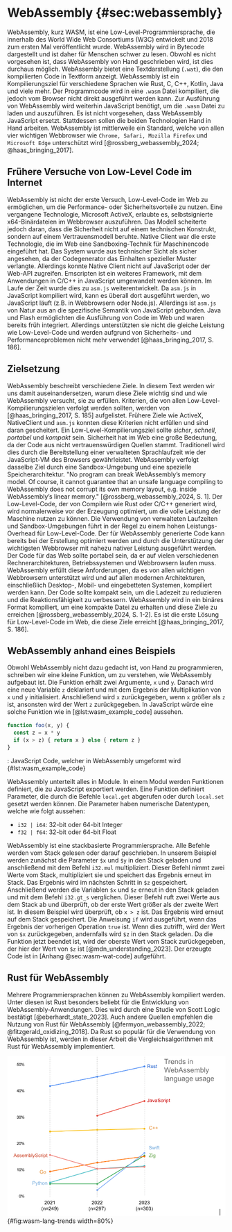 # WebAssembly {#sec:webassembly}
WebAssembly, kurz WASM, ist eine Low-Level-Programmiersprache, die innerhalb des World Wide Web Consortiums (W3C) entwickelt und 2018 zum ersten Mal veröffentlicht wurde. WebAssembly wird in Bytecode dargestellt und ist daher für Menschen schwer zu lesen. Obwohl es nicht vorgesehen ist, dass WebAssembly von Hand geschrieben wird, ist dies durchaus möglich. WebAssembly bietet eine Textdarstellung (`.wat`), die den kompilierten Code in Textform anzeigt. WebAssembly ist ein Kompilierungsziel für verschiedene Sprachen wie Rust, C, C++, Kotlin, Java und viele mehr. Der Programmcode wird in eine `.wasm` Datei kompiliert, die jedoch vom Browser nicht direkt ausgeführt werden kann. Zur Ausführung von WebAssembly wird weiterhin JavaScript benötigt, um die `.wasm` Datei zu laden und auszuführen. Es ist nicht vorgesehen, dass WebAssembly JavaScript ersetzt. Stattdessen sollen die beiden Technologien Hand in Hand arbeiten. WebAssembly ist mittlerweile ein Standard, welche von allen vier wichtigen Webbrowser wie `Chrome, Safari, Mozilla Firefox` und `Microsoft Edge` unterschützt wird [@rossberg_webassembly_2024; @haas_bringing_2017]. 

## Frühere Versuche von Low-Level Code im Internet
WebAssembly ist nicht der erste Versuch, Low-Level-Code im Web zu ermöglichen, um die Performance- oder Sicherheitsvorteile zu nutzen. Eine vergangene Technologie, Microsoft ActiveX, erlaubte es, selbstsignierte x64-Binärdateien im Webbrowser auszuführen. Das Modell scheiterte jedoch daran, dass die Sicherheit nicht auf einem technischen Konstrukt, sondern auf einem Vertrauensmodell beruhte. Native Client war die erste Technologie, die im Web eine Sandboxing-Technik für Maschinencode eingeführt hat. Das System wurde aus technischer Sicht als sicher angesehen, da der Codegenerator das Einhalten spezieller Muster verlangte. Allerdings konnte Native Client nicht auf JavaScript oder der Web-API zugreifen. Emscripten ist ein weiteres Framework, mit dem Anwendungen in C/C++ in JavaScript umgewandelt werden können. Im Laufe der Zeit wurde dies zu `asm.js` weiterentwickelt. Da `asm.js` in JavaScript kompiliert wird, kann es überall dort ausgeführt werden, wo JavaScript läuft (z.B. in Webbrowsern oder Node.js). Allerdings ist `asm.js` von Natur aus an die spezifische Semantik von JavaScript gebunden. Java und Flash ermöglichten die Ausführung von Code im Web und waren bereits früh integriert. Allerdings unterstützten sie nicht die gleiche Leistung wie Low-Level-Code und werden aufgrund von Sicherheits- und Performanceproblemen nicht mehr verwendet [@haas_bringing_2017, S. 186].

## Zielsetzung
WebAssembly beschreibt verschiedene Ziele. In diesem Text werden wir uns damit auseinandersetzen, warum diese Ziele wichtig sind und wie WebAssembly versucht, sie zu erfüllen. Kriterien, die von allen Low-Level-Kompilierungszielen verfolgt werden sollten, werden von [@haas_bringing_2017, S. 185] aufgelistet. Frühere Ziele wie ActiveX, NativeClient und `asm.js` konnten diese Kriterien nicht erfüllen und sind daran gescheitert. Ein Low-Level-Kompilierungsziel sollte _sicher_, _schnell_, _portabel_ und _kompakt_ sein. Sicherheit hat im Web eine große Bedeutung, da der Code aus nicht vertrauenswürdigen Quellen stammt. Traditionell wird dies durch die Bereitstellung einer verwalteten Sprachlaufzeit wie der JavaScript-VM des Browsers gewährleistet. WebAssembly verfolgt dasselbe Ziel durch eine Sandbox-Umgebung und eine spezielle Speicherarchitektur. "No program can break WebAssembly’s memory model. Of course, it cannot guarantee that an unsafe language compiling to WebAssembly does not corrupt its own memory layout, e.g. inside WebAssembly’s linear memory." [@rossberg_webassembly_2024, S. 1]. Der Low-Level-Code, der von Compilern wie Rust oder C/C++ generiert wird, wird normalerweise vor der Erzeugung optimiert, um die volle Leistung der Maschine nutzen zu können. Die Verwendung von verwalteten Laufzeiten und Sandbox-Umgebungen führt in der Regel zu einem hohen Leistungs-Overhead für Low-Level-Code. Der für WebAssembly generierte Code kann bereits bei der Erstellung optimiert werden und durch die Unterstützung der wichtigsten Webbrowser mit nahezu nativer Leistung ausgeführt werden. Der Code für das Web sollte portabel sein, da er auf vielen verschiedenen Rechnerarchitekturen, Betriebssystemen und Webbrowsern laufen muss. WebAssembly erfüllt diese Anforderungen, da es von allen wichtigen Webbrowsern unterstützt wird und auf allen modernen Architekturen, einschließlich Desktop-, Mobil- und eingebetteten Systemen, kompiliert werden kann. Der Code sollte kompakt sein, um die Ladezeit zu reduzieren und die Reaktionsfähigkeit zu verbessern. WebAssembly wird in ein binäres Format kompiliert, um eine kompakte Datei zu erhalten und diese Ziele zu erreichen [@rossberg_webassembly_2024, S. 1-2]. Es ist die erste Lösung für Low-Level-Code im Web, die diese Ziele erreicht [@haas_bringing_2017, S. 186].

## WebAssembly anhand eines Beispiels
Obwohl WebAssembly nicht dazu gedacht ist, von Hand zu programmieren, schreiben wir eine kleine Funktion, um zu verstehen, wie WebAssembly aufgebaut ist. Die Funktion erhält zwei Argumente, `x` und `y`. Danach wird eine neue Variable `z` deklariert und mit dem Ergebnis der Multiplikation von `x` und `y` initialisiert. Anschließend wird `x` zurückgegeben, wenn `x` größer als `z` ist, ansonsten wird der Wert `z` zurückgegeben. In JavaScript würde eine solche Funktion wie in [@lst:wasm_example_code] aussehen.

```js
function foo(x, y) {
  const z = x * y
  if (x > z) { return x } else { return z }  
}
```
: JavaScript Code, welcher in WebAssembly umgeformt wird {#lst:wasm_example_code}

WebAssembly unterteilt alles in Module. In einem Modul werden Funktionen definiert, die zu JavaScript exportiert werden. Eine Funktion definiert Parameter, die durch die Befehle `local.get` abgerufen oder durch `local.set` gesetzt werden können. Die Parameter haben numerische Datentypen, welche wie folgt aussehen:

- `i32 | i64`: 32-bit oder 64-bit Integer
- `f32 | f64`: 32-bit oder 64-bit Float

WebAssembly ist eine stackbasierte Programmiersprache. Alle Befehle werden vom Stack gelesen oder darauf geschrieben. In unserem Beispiel werden zunächst die Parameter `$x` und `$y` in den Stack geladen und anschließend mit dem Befehl `i32.mul` multipliziert. Dieser Befehl nimmt zwei Werte vom Stack, multipliziert sie und speichert das Ergebnis erneut im Stack. Das Ergebnis wird im nächsten Schritt in `$z` gespeichert. Anschließend werden die Variablen `$x` und `$z` erneut in den Stack geladen und mit dem Befehl `i32.gt_s` verglichen. Dieser Befehl ruft zwei Werte aus dem Stack ab und überprüft, ob der erste Wert größer als der zweite Wert ist. In diesem Beispiel wird überprüft, ob `x > z` ist. Das Ergebnis wird erneut auf dem Stack gespeichert. Die Anweisung `if` wird ausgeführt, wenn das Ergebnis der vorherigen Operation `true` ist. Wenn dies zutrifft, wird der Wert von `$x` zurückgegeben, andernfalls wird `$z` in den Stack geladen. Da die Funktion jetzt beendet ist, wird der oberste Wert vom Stack zurückgegeben, der hier der Wert von `$z` ist [@mdn_understanding_2023]. Der erzeugte Code ist in [Anhang @sec:wasm-wat-code] aufgeführt.

## Rust für WebAssembly
Mehrere Programmiersprachen können zu WebAssembly kompiliert werden. Unter diesen ist Rust besonders beliebt für die Entwicklung von WebAssembly-Anwendungen. Dies wird durch eine Studie von Scott Logic bestätigt [@eberhardt_state_2023]. Auch andere Quellen empfehlen die Nutzung von Rust für WebAssembly [@fermyon_webassembly_2022; @fitzgerald_oxidizing_2018]. Da Rust so populär für die Verwendung von WebAssembly ist, werden in dieser Arbeit die Vergleichsalgorithmen mit Rust für WebAssembly implementiert.

![Trends in der WebAssmebly Nutzung @eberhardt_state_2023](./img/wasm-language-usage-trends.png){#fig:wasm-lang-trends width=80%}


